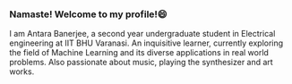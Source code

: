### Namaste! Welcome to my profile!😄
I am Antara Banerjee, a second year undergraduate student in Electrical engineering at IIT BHU Varanasi. An inquisitive learner, currently exploring the field of Machine Learning and its diverse applications in real world problems. Also passionate about music, playing the synthesizer and art works.

<!--
**AntaraB1005/AntaraB1005** is a ✨ _special_ ✨ repository because its `README.md` (this file) appears on your GitHub profile.

Here are some ideas to get you started:

- 🔭 I’m currently working on ...
- 🌱 I’m currently learning ...
- 👯 I’m looking to collaborate on ...
- 🤔 I’m looking for help with ...
- 💬 Ask me about ...
- 📫 How to reach me: ...
- 😄 Pronouns: ...
- ⚡ Fun fact: ...
-->
